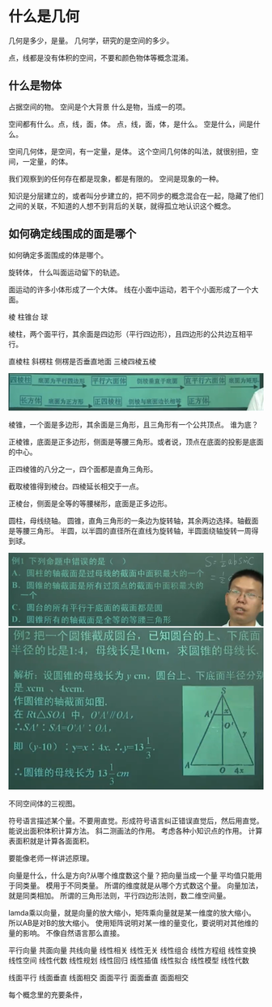 
# 什么是几何

几何是多少，是量。
几何学，研究的是空间的多少。

点，线都是没有体积的空间，不要和颜色物体等概念混淆。

## 什么是物体

占据空间的物。
空间是个大背景
什么是物，当成一的项。

<!-- 什么是研究 -->
<!-- 学习 -->
<!-- 思考 -->
<!-- 为了知道 -->
<!-- 为了说明 -->
<!-- 为了解释 -->
空间都有什么。点，线，面，体。
点，线，面，体，是什么。
空是什么，间是什么。

空间几何体，是空间，有一定量，是体。
这个空间几何体的叫法，就很别扭，空间，一定量，的体。

我们观察到的任何存在都是现象，都是有限的。
空间是现象的一种。

知识是分层建立的，或者叫分步建立的，把不同步的概念混合在一起，隐藏了他们之间的关联，不知道的人想不到背后的关联，就得孤立地认识这个概念。

## 如何确定线围成的面是哪个

如何确定多面围成的体是哪个。

旋转体，
什么叫面运动留下的轨迹。

面运动的许多小体形成了一个大体。
线在小面中运动，若干个小面形成了一个大面。

棱
柱锥台
球

棱柱，两个面平行，其余面是四边形（平行四边形），且四边形的公共边互相平行。

直棱柱 斜楞柱 侧楞是否垂直地面
三棱四棱五棱

![alt text](image-3.png)

棱锥，一个面是多边形，其余面是三角形，且三角形有一个公共顶点。
谁为底？

正棱锥，底面是正多边形，侧面是等腰三角形。或者说，顶点在底面的投影是底面的中心。

正四棱锥的八分之一，四个面都是直角三角形。

截取棱锥得到棱台。四棱延长相交于一点。

正棱台，侧面是全等的等腰梯形，底面是正多边形。

圆柱，母线绕轴。
圆锥，直角三角形的一条边为旋转轴，其余两边选择。轴截面是等腰三角形。
半圆，以半圆的直径所在直线为旋转轴，半圆面绕轴旋转一周得到球。

![alt text](image-4.png)
![alt text](image-5.png)

不同空间体的三视图。

符号语言描述某个量。不要用直觉。形成符号语言纠正错误直觉后，然后用直觉。
能说出面积体积计算方法。
斜二测画法的作用。
考虑各种小知识点的作用。
计算表面积就是计算各面面积。

要能像老师一样讲述原理。

向量是什么，什么是方向?从哪个维度数这个量？把向量当成一个量
平均值只能用于同类量。
模用于不同类量。
所谓的维度就是从哪个方式数这个量。
向量加法，就是同类相加。
所谓的三角形法则，平行四边形法则，数二维空间量。

lamda乘以向量，就是向量的放大缩小，矩阵乘向量就是某一维度的放大缩小。
所以AB是对B的放大缩小。
使用矩阵说明对某一维的量变化，要说明对其他维的量的影响。
不像自然语言那么直接。

平行向量
共面向量
共线向量
线性相关
线性无关
线性组合
线性方程组
线性变换
线性空间
线性代数
线性规划
线性回归
线性插值
线性拟合
线性模型
线性代数

线面平行
线面垂直
线面相交
面面平行
面面垂直
面面相交

每个概念里的充要条件， 